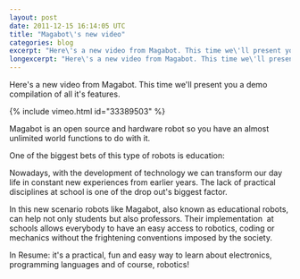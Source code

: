 ```yaml
---
layout: post
date: 2011-12-15 16:14:05 UTC
title: "Magabot\'s new video"
categories: blog
excerpt: "Here\'s a new video from Magabot. This time we\'ll present you a demo compilation of all it\'s features."
longexcerpt: "Here\'s a new video from Magabot. This time we\'ll present you a demo compilation of all it\'s features.Magabot is an open source and hardware robot so you have an almost unlimited world functions to do with it."
---
```


Here's a new video from Magabot. This time we'll present you a demo compilation of all it's features.

{% include vimeo.html id="33389503" %}

Magabot is an open source and hardware robot so you have an almost unlimited world functions to do with it.

One of the biggest bets of this type of robots is education:

Nowadays, with the development of technology we can transform our day life in constant new experiences from earlier years. The lack of practical disciplines at school is one of the drop out's biggest factor.

In this new scenario robots like Magabot, also known as educational robots, can help not only students but also professors. Their implementation  at schools allows everybody to have an easy access to robotics, coding or mechanics without the frightening conventions imposed by the society.

In Resume: it's a practical, fun and easy way to learn about electronics, programming languages and of course, robotics!

&nbsp;
